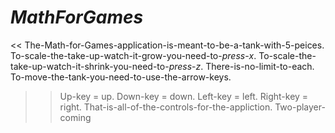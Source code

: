 # *MathForGames*
<< The-Math-for-Games-application-is-meant-to-be-a-tank-with-5-peices.
To-scale-the-take-up-watch-it-grow-you-need-to-*press*-*x*.
To-scale-the-take-up-watch-it-shrink-you-need-to-*press*-*z*.
There-is-no-limit-to-each.
To-move-the-tank-you-need-to-use-the-arrow-keys.
>> Up-key = up.
>> Down-key = down.
>> Left-key = left.
>> Right-key = right.
That-is-all-of-the-controls-for-the-appliction.
Two-player-coming

